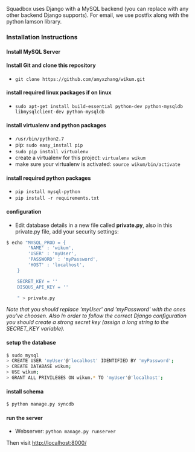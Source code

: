Squadbox uses Django with a MySQL backend (you can replace with any other backend Django supports). For email, we use postfix along with the python lamson library.

### Installation Instructions
  
#### Install MySQL Server

#### Install Git and clone this repository
* `git clone https://github.com/amyxzhang/wikum.git`

#### install required linux packages if on linux
* `sudo apt-get install build-essential python-dev python-mysqldb libmysqlclient-dev python-mysqldb`

#### install virtualenv and python packages
* `/usr/bin/python2.7`
* pip: `sudo easy_install pip`
* `sudo pip install virtualenv `
* create a virtualenv for this project: `virtualenv wikum`
* make sure your virtualenv is activated: `source wikum/bin/activate`

#### install required python packages
* `pip install mysql-python`
* `pip install -r requirements.txt`

#### configuration
* Edit database details in a new file called **private.py**, also in this private.py file, add your security settings:

```sh
$ echo "MYSQL_PROD = {
        'NAME' : 'wikum',
        'USER' : 'myUser',
        'PASSWORD' : 'myPassword',
        'HOST' : 'localhost',  
    }

    SECRET_KEY = ''
    DISQUS_API_KEY = ''

    " > private.py
```
*Note that you should replace 'myUser' and 'myPassword' with the ones you've choosen. Also In order to follow the correct Django configuration you should create a strong secret key (assign a long string to the SECRET_KEY variable).*


#### setup the database 

```sh
$ sudo mysql
> CREATE USER 'myUser'@'localhost' IDENTIFIED BY 'myPassword';
> CREATE DATABASE wikum;
> USE wikum;
> GRANT ALL PRIVILEGES ON wikum.* TO 'myUser'@'localhost';

```


#### install schema

```sh
$ python manage.py syncdb
```


#### run the server
* Webserver: `python manage.py runserver`

Then visit [http://localhost:8000/](http://localhost:8000/)
